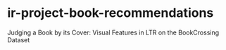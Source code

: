# ir-project-book-recommendations
Judging a Book by its Cover: Visual Features in LTR on the BookCrossing Dataset

